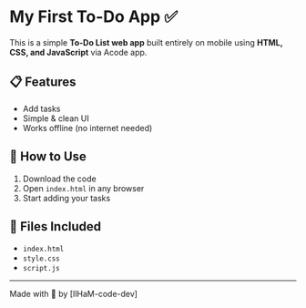 # My First To-Do App ✅

This is a simple **To-Do List web app** built entirely on mobile using **HTML, CSS, and JavaScript** via Acode app.

## 📋 Features
- Add tasks
- Simple & clean UI
- Works offline (no internet needed)

## 🚀 How to Use
1. Download the code
2. Open `index.html` in any browser
3. Start adding your tasks

## 📁 Files Included
- `index.html`
- `style.css`
- `script.js`

---

Made with 💙 by [IlHaM-code-dev]
